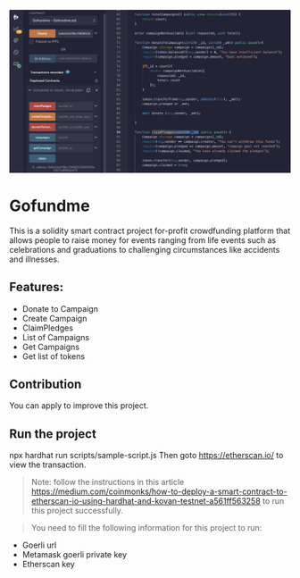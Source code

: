 
 ![Gofundme image](https://github.com/wise4rmgod/Gofundme/blob/main/Screenshot%202022-05-15%20at%2014.38.05.png)
# Gofundme
 This is a solidity smart contract project for-profit crowdfunding platform that allows people to raise money for events ranging from life events such as celebrations and graduations to challenging circumstances like accidents and illnesses.
 
 ## **Features:**
 
- Donate to Campaign
- Create Campaign
- ClaimPledges
- List of Campaigns
- Get Campaigns
- Get list of tokens

## Contribution
You can apply to improve this project.

## Run the project
npx hardhat run scripts/sample-script.js
Then goto https://etherscan.io/ to view the transaction.

> Note: follow the instructions in this article https://medium.com/coinmonks/how-to-deploy-a-smart-contract-to-etherscan-io-using-hardhat-and-kovan-testnet-a561ff563258 to run this project successfully.

> You need to fill the following information for this project to run:
- Goerli url
- Metamask goerli private key
- Etherscan key
